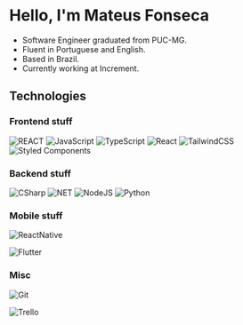 # Hello, I'm Mateus Fonseca

- Software Engineer graduated from PUC-MG.
- Fluent in Portuguese and English.
- Based in Brazil.
- Currently working at Increment.

## Technologies

### Frontend stuff

<img
  src="https://img.shields.io/badge/react-%23E34F26.svg?style=for-the-badge&amp;logo=html5&amp;logoColor=white"
  alt="REACT"
/>
<img
  src="https://img.shields.io/badge/javascript-%23323330.svg?style=for-the-badge&amp;logo=javascript&amp;logoColor=%23F7DF1E"
  alt="JavaScript"
/>
<img
  src="https://img.shields.io/badge/typescript-%23007ACC.svg?style=for-the-badge&amp;logo=typescript&amp;logoColor=white"
  alt="TypeScript"
/>
<img
  src="https://img.shields.io/badge/react-%2320232a.svg?style=for-the-badge&amp;logo=react&amp;logoColor=%2361DAFB"
  alt="React"
/>
<img
  src="https://img.shields.io/badge/tailwindcss-%2338B2AC.svg?style=for-the-badge&logo=tailwind-css&logoColor=white"
  alt="TailwindCSS"
/>
<img
  src="https://img.shields.io/badge/styled--components-DB7093?style=for-the-badge&amp;logo=styled-components&amp;logoColor=white"
  alt="Styled Components"
/>

### Backend stuff

<img
  src="https://img.shields.io/badge/C%23-239120?style=for-the-badge&logo=c-sharp&logoColor=white"
  alt="CSharp"
/>
<img
  src="https://img.shields.io/badge/.NET-5C2D91?style=for-the-badge&logo=.net&logoColor=white"
  alt="NET"
/>
<img
  src="https://img.shields.io/badge/node.js-6DA55F?style=for-the-badge&amp;logo=node.js&amp;logoColor=white"
  alt="NodeJS"
/>
<img
  src="https://img.shields.io/badge/Python-14354C?style=for-the-badge&logo=python&logoColor=white"
  alt="Python"
/>

### Mobile stuff

<img
  src="https://img.shields.io/badge/React_Native-20232A?style=for-the-badge&logo=react&logoColor=61DAFB"
  alt="ReactNative"/>

<img
  src="https://img.shields.io/badge/Flutter-02569B?style=for-the-badge&logo=flutter&logoColor=white"
  alt="Flutter"/>

### Misc

<img
  src="https://img.shields.io/badge/git-%23F05033.svg?style=for-the-badge&amp;logo=git&amp;logoColor=white"
  alt="Git"
/>

<img
  src="https://img.shields.io/badge/Trello-0052CC?style=for-the-badge&logo=trello&logoColor=white"
  alt="Trello"
/>
